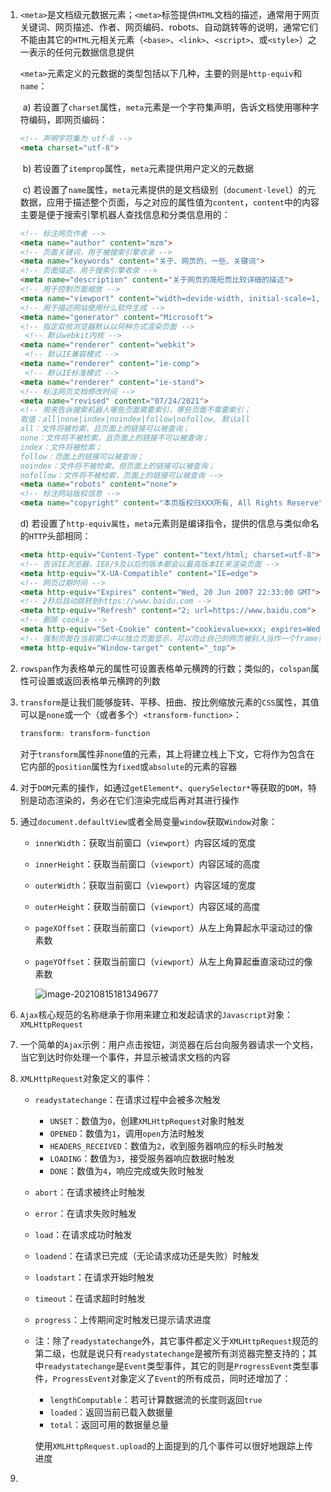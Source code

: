 1. `<meta>`是文档级元数据元素；`<meta>`标签提供`HTML`文档的描述，通常用于网页关键词、网页描述、作者、网页编码、robots、自动跳转等的说明，通常它们不能由其它的`HTML`元相关元素（`<base>`、`<link>`、`<script>`、或`<style>`）之一表示的任何元数据信息提供

   

   `<meta>`元素定义的元数据的类型包括以下几种，主要的则是`http-equiv`和`name`：

   ​	a) 若设置了`charset`属性，`meta`元素是一个字符集声明，告诉文档使用哪种字符编码，即网页编码：

   ```html
   <!-- 声明字符集为 utf-8 -->
   <meta charset="utf-8">
   ```

   ​	b) 若设置了`itemprop`属性，`meta`元素提供用户定义的元数据

   ​	c) 若设置了`name`属性，`meta`元素提供的是文档级别（`document-level`）的元数据，应用于描述整个页面，与之对应的属性值为`content`，`content`中的内容主要是便于搜索引擎机器人查找信息和分类信息用的：

   ```html
   <!-- 标注网页作者 -->
   <meta name="author" content="mzm">
   <!-- 页面关键词，用于被搜索引擎收录 -->
   <meta name="keywords" content="关于、网页的、一些、关键词">
   <!-- 页面描述，用于搜索引擎收录 -->
   <meta name="description" content="关于网页的简短而比较详细的描述">
   <!-- 用于控制页面缩放 -->
   <meta name="viewport" content="width=devide-width, initial-scale=1, maximum-scale=1, minimum-scale=1, user-scalable=no">
   <!-- 用于描述网站使用什么软件生成 -->
   <meta name="generator" content="Microsoft">
   <!-- 指定双核浏览器默认以何种方式渲染页面 -->
   	<!-- 默认webkit内核 -->
   <meta name="renderer" content="webkit">
   	<!-- 默认IE兼容模式 -->
   <meta name="renderer" content="ie-comp">
   	<!-- 默认IE标准模式 -->
   <meta name="renderer" content="ie-stand">
   <!-- 标注网页文档修改时间 -->
   <meta name="revised" content="07/24/2021">
   <!-- 用来告诉搜索机器人哪些页面需要索引，哪些页面不需要索引；
   取值：all|none|index|noindex|follow|nofollow, 默认all
   all：文件将被检索，且页面上的链接可以被查询；
   none：文件将不被检索，且页面上的链接不可以被查询；
   index：文件将被检索；
   follow：页面上的链接可以被查询；
   noindex：文件将不被检索，但页面上的链接可以被查询；
   nofollow：文件将不被检索，页面上的链接可以被查询 -->
   <meta name="robots" content="none">
   <!-- 标注网站版权信息 -->
   <meta name="copyright" content="本页版权归XXX所有, All Rights Reserve">
   ```

   d) 若设置了`http-equiv属性`，`meta`元素则是编译指令，提供的信息与类似命名的`HTTP`头部相同：

   ```html
   <meta http-equiv="Content-Type" content="text/html; charset=utf-8">
   <!-- 告诉IE浏览器，IE8/9及以后的版本都会以最高版本IE来渲染页面 -->
   <meta http-equiv="X-UA-Compatible" content="IE=edge">
   <!-- 网页过期时间 -->
   <meta http-equiv="Expires" content="Wed, 20 Jun 2007 22:33:00 GMT">
   <!-- 2秒后自动跳转到https://www.baidu.com -->
   <meta http-equiv="Refresh" content="2; url=https://www.baidu.com">
   <!-- 删除 cookie -->
   <meta http-equiv="Set-Cookie" content="cookievalue=xxx; expires=Wednesday, 20-Jun-2007 22:33:00 GMT; path=/">
   <!-- 强制页面在当前窗口中以独立页面显示，可以防止自己的网页被别人当作一个frame页调用 -->
   <meta http-equiv="Window-target" content="_top">
   ```

   

2. `rowspan`作为表格单元的属性可设置表格单元横跨的行数；类似的，`colspan`属性可设置或返回表格单元横跨的列数

3. `transform`是让我们能够旋转、平移、扭曲、按比例缩放元素的`CSS`属性，其值可以是`none`或一个（或者多个）`<transform-function>`：

   ```css
   transform: transform-function
   ```

   对于`transform`属性非`none`值的元素，其上将建立栈上下文，它将作为包含在它内部的`position`属性为`fixed`或`absolute`的元素的容器

4. 对于`DOM`元素的操作，如通过`getElement*`、`querySelector*`等获取的`DOM`，特别是动态渲染的，务必在它们渲染完成后再对其进行操作

5. 通过`document.defaultView`或者全局变量`window`获取`Window`对象：

   * `innerWidth`：获取当前窗口（`viewport`）内容区域的宽度

   * `innerHeight`：获取当前窗口（`viewport`）内容区域的高度

   * `outerWidth`：获取当前窗口（`viewport`）内容区域的宽度

   * `outerHeight`：获取当前窗口（`viewport`）内容区域的高度

   * `pageXOffset`：获取当前窗口（`viewport`）从左上角算起水平滚动过的像素数

   * `pageYOffset`：获取当前窗口（`viewport`）从左上角算起垂直滚动过的像素数

     ![image-20210815181349677](C:\Users\v1921\AppData\Roaming\Typora\typora-user-images\image-20210815181349677.png)

6. `Ajax`核心规范的名称继承于你用来建立和发起请求的`Javascript`对象：`XMLHttpRequest`

7. 一个简单的`Ajax`示例：用户点击按钮，浏览器在后台向服务器请求一个文档，当它到达时你处理一个事件，并显示被请求文档的内容

8. `XMLHttpRequest`对象定义的事件：

   * `readystatechange`：在请求过程中会被多次触发

     * `UNSET`：数值为`0`，创建`XMLHttpRequest`对象时触发
     * `OPENED`：数值为`1`，调用`open`方法时触发
     * `HEADERS_RECEIVED`：数值为`2`，收到服务器响应的标头时触发
     * `LOADING`：数值为`3`，接受服务器响应数据时触发
     * `DONE`：数值为`4`，响应完成或失败时触发

   * `abort`：在请求被终止时触发

   * `error`：在请求失败时触发

   * `load`：在请求成功时触发

   * `loadend`：在请求已完成（无论请求成功还是失败）时触发

   * `loadstart`：在请求开始时触发

   * `timeout`：在请求超时时触发

   * `progress`：上传期间定时触发已提示请求进度

   * 注：除了`readystatechange`外，其它事件都定义于`XMLHttpRequest`规范的第二级，也就是说只有`readystatechange`是被所有浏览器完整支持的；其中`readystatechange`是`Event`类型事件，其它的则是`ProgressEvent`类型事件，`ProgressEvent`对象定义了`Event`的所有成员，同时还增加了：

     * `lengthComputable`：若可计算数据流的长度则返回`true`
     * `loaded`：返回当前已载入数据量
     * `total`：返回可用的数据量总量

     使用`XMLHttpRequest.upload`的上面提到的几个事件可以很好地跟踪上传进度

9. 
